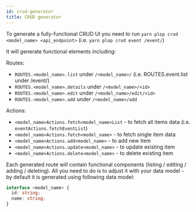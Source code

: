 ```yaml
---
id: crud-generator
title: CRUD generator
---
```


To generate a fully-functional CRUD UI you need to run `yarn plop crud <model_name> <api_endpoint>` (i.e. `yarn plop crud event /event/`)

It will generate functional elements including:

Routes:

- `ROUTES.<model_name>.list` under `/<model_name>/` (i.e. ROUTES.event.list under /event/)
- `ROUTES.<model_name>.details` under `/<model_name>/<id>`
- `ROUTES.<model_name>.edit` under `/<model_name>/edit/<id>`
- `ROUTES.<model_name>.add` under `/<model_name>/add`

Actions:

- `<model_name>Actions.fetch<model_name>List` - to fetch all items data (i.e. `eventActions.fetchEventList`)
- `<model_name>Actions.fetch<model_name>` - to fetch single item data
- `<model_name>Actions.add<model_name>` - to add new item
- `<model_name>Actions.update<model_name>` - to update existing item
- `<model_name>Actions.delete<model_name>` - to delete existing item

Each generated route will contain functional components (listing / editing / adding / deleting).
All you need to do is to adjust it with your data model - by default it is generated using following data model:

```typescript
interface <model_name> {
  id: string;
  name: string;
}
```
